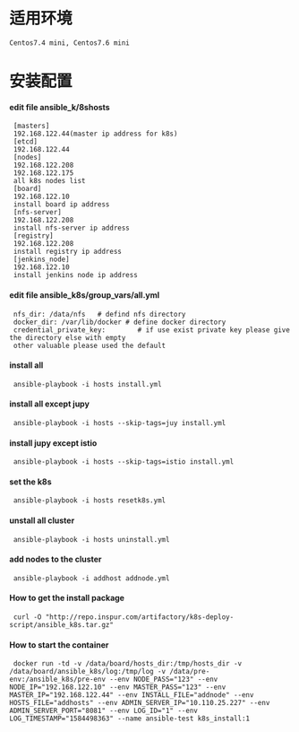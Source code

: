 # 适用环境
    Centos7.4 mini, Centos7.6 mini
# 安装配置
#### edit file ansible_k/8shosts
     [masters]
     192.168.122.44(master ip address for k8s)
     [etcd]
     192.168.122.44
     [nodes]
     192.168.122.208 
     192.168.122.175 
     all k8s nodes list
     [board]
     192.168.122.10
	 install board ip address
     [nfs-server]
     192.168.122.208
	 install nfs-server ip address
     [registry]
     192.168.122.208
	 install registry ip address
     [jenkins_node]
     192.168.122.10
	 install jenkins node ip address
#### edit file ansible_k8s/group_vars/all.yml
     
     nfs_dir: /data/nfs   # defind nfs directory
     docker_dir: /var/lib/docker # define docker directory
     credential_private_key:        # if use exist private key please give the directory else with empty
     other valuable please used the default

#### install all 
     ansible-playbook -i hosts install.yml
#### install all except jupy
     ansible-playbook -i hosts --skip-tags=juy install.yml
#### install jupy except istio
     ansible-playbook -i hosts --skip-tags=istio install.yml
#### set the k8s 
     ansible-playbook -i hosts resetk8s.yml
#### unstall all cluster
     ansible-playbook -i hosts uninstall.yml
#### add nodes to the cluster
     ansible-playbook -i addhost addnode.yml
#### How to get the install package
     curl -O "http://repo.inspur.com/artifactory/k8s-deploy-script/ansible_k8s.tar.gz"

#### How to start the container
     docker run -td -v /data/board/hosts_dir:/tmp/hosts_dir -v /data/board/ansible_k8s/log:/tmp/log -v /data/pre-env:/ansible_k8s/pre-env --env NODE_PASS="123" --env NODE_IP="192.168.122.10" --env MASTER_PASS="123" --env MASTER_IP="192.168.122.44" --env INSTALL_FILE="addnode" --env HOSTS_FILE="addhosts" --env ADMIN_SERVER_IP="10.110.25.227" --env ADMIN_SERVER_PORT="8081" --env LOG_ID="1" --env LOG_TIMESTAMP="1584498363" --name ansible-test k8s_install:1

